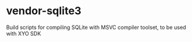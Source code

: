 # vendor-sqlite3
Build scripts for compiling SQLite with MSVC compiler toolset, to be used with XYO SDK
